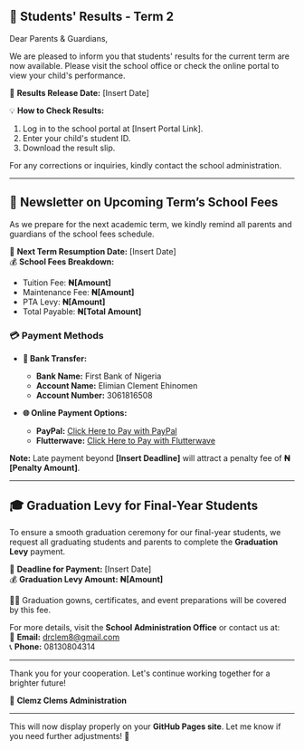 ## **📌 Students' Results - Term 2**  
Dear Parents & Guardians,  

We are pleased to inform you that students' results for the current term are now available. Please visit the school office or check the online portal to view your child's performance.  

📅 **Results Release Date:** [Insert Date]  

💡 **How to Check Results:**  
1. Log in to the school portal at [Insert Portal Link].  
2. Enter your child's student ID.  
3. Download the result slip.  

For any corrections or inquiries, kindly contact the school administration.  

---

## **📢 Newsletter on Upcoming Term’s School Fees**  
As we prepare for the next academic term, we kindly remind all parents and guardians of the school fees schedule.  

📅 **Next Term Resumption Date:** [Insert Date]  
💰 **School Fees Breakdown:**  
- Tuition Fee: **₦[Amount]**  
- Maintenance Fee: **₦[Amount]**  
- PTA Levy: **₦[Amount]**  
- Total Payable: **₦[Total Amount]**  

### **💳 Payment Methods**  
- **🏦 Bank Transfer:**  
  - **Bank Name:** First Bank of Nigeria  
  - **Account Name:** Elimian Clement Ehinomen  
  - **Account Number:** 3061816508  

- **🌐 Online Payment Options:**  
  - **PayPal:** [Click Here to Pay with PayPal](https://paypal.me/clemzclems?country.x=AE&locale.x=en_US)  
  - **Flutterwave:** [Click Here to Pay with Flutterwave](https://flutterwave.com/pay/schoolfees2025)  

**Note:** Late payment beyond **[Insert Deadline]** will attract a penalty fee of **₦[Penalty Amount]**.  

---

## **🎓 Graduation Levy for Final-Year Students**  
To ensure a smooth graduation ceremony for our final-year students, we request all graduating students and parents to complete the **Graduation Levy** payment.  

📅 **Deadline for Payment:** [Insert Date]  
💰 **Graduation Levy Amount:** **₦[Amount]**  

👨‍🎓 Graduation gowns, certificates, and event preparations will be covered by this fee.  

For more details, visit the **School Administration Office** or contact us at:  
📧 **Email:** drclem8@gmail.com  
📞 **Phone:** 08130804314  

---

Thank you for your cooperation. Let's continue working together for a brighter future!  

📌 **Clemz Clems Administration**  

---

This will now display properly on your **GitHub Pages site**. Let me know if you need further adjustments! 🚀
